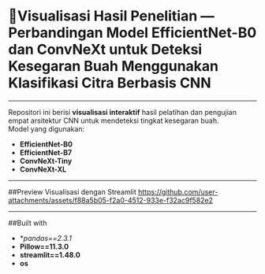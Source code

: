 # 🍊Visualisasi Hasil Penelitian — Perbandingan Model EfficientNet-B0 dan ConvNeXt untuk Deteksi Kesegaran Buah Menggunakan Klasifikasi Citra Berbasis CNN
--------------------------------------------------------------------------------------------------------------------------------------------------------------------------

Repositori ini berisi **visualisasi interaktif** hasil pelatihan dan pengujian empat arsitektur CNN untuk mendeteksi tingkat kesegaran buah.  
Model yang digunakan:

- **EfficientNet-B0**
- **EfficientNet-B7**
- **ConvNeXt-Tiny**
- **ConvNeXt-XL**

--------------------------------------------------------------------------------------------------------------------------------------------------------------------------

##Preview Visualisasi dengan Streamlit
https://github.com/user-attachments/assets/f88a5b05-f2a0-4512-933e-f32ac9f582e2

--------------------------------------------------------------------------------------------------------------------------------------------------------------------------

##Built with
- **pandas==2.3.1*
- **Pillow==11.3.0**
- **streamlit==1.48.0**
- **os**
